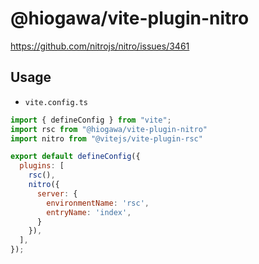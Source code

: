 # @hiogawa/vite-plugin-nitro

https://github.com/nitrojs/nitro/issues/3461

## Usage

- `vite.config.ts`

```js
import { defineConfig } from "vite";
import rsc from "@hiogawa/vite-plugin-nitro"
import nitro from "@vitejs/vite-plugin-rsc"

export default defineConfig({
  plugins: [
    rsc(),
    nitro({
      server: {
        environmentName: 'rsc',
        entryName: 'index',
      }
    }),
  ],
});
```
